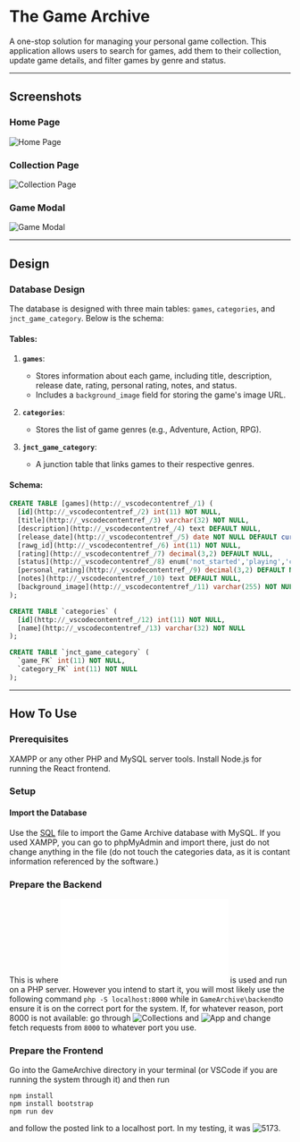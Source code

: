 # The Game Archive
A one-stop solution for managing your personal game collection. This application allows users to search for games, add them to their collection, update game details, and filter games by genre and status.

---

## Screenshots
### Home Page
![Home Page](path/to/homepage-screenshot.png)

### Collection Page
![Collection Page](path/to/collection-screenshot.png)

### Game Modal
![Game Modal](path/to/game-modal-screenshot.png)

---

## Design

### Database Design
The database is designed with three main tables: `games`, `categories`, and `jnct_game_category`. Below is the schema:

#### Tables:
1. **`games`**:
   - Stores information about each game, including title, description, release date, rating, personal rating, notes, and status.
   - Includes a `background_image` field for storing the game's image URL.

2. **`categories`**:
   - Stores the list of game genres (e.g., Adventure, Action, RPG).

3. **`jnct_game_category`**:
   - A junction table that links games to their respective genres.

#### Schema:
```sql
CREATE TABLE [games](http://_vscodecontentref_/1) (
  [id](http://_vscodecontentref_/2) int(11) NOT NULL,
  [title](http://_vscodecontentref_/3) varchar(32) NOT NULL,
  [description](http://_vscodecontentref_/4) text DEFAULT NULL,
  [release_date](http://_vscodecontentref_/5) date NOT NULL DEFAULT current_timestamp(),
  [rawg_id](http://_vscodecontentref_/6) int(11) NOT NULL,
  [rating](http://_vscodecontentref_/7) decimal(3,2) DEFAULT NULL,
  [status](http://_vscodecontentref_/8) enum('not_started','playing','completed','on_hold','dropped') NOT NULL DEFAULT 'not_started',
  [personal_rating](http://_vscodecontentref_/9) decimal(3,2) DEFAULT NULL,
  [notes](http://_vscodecontentref_/10) text DEFAULT NULL,
  [background_image](http://_vscodecontentref_/11) varchar(255) NOT NULL
);

CREATE TABLE `categories` (
  [id](http://_vscodecontentref_/12) int(11) NOT NULL,
  [name](http://_vscodecontentref_/13) varchar(32) NOT NULL
);

CREATE TABLE `jnct_game_category` (
  `game_FK` int(11) NOT NULL,
  `category_FK` int(11) NOT NULL
);
```

---

## How To Use
### Prerequisites
XAMPP or any other PHP and MySQL server tools.
Install Node.js for running the React frontend.

### Setup
#### Import the Database
Use the [SQL](gamearchive.sql) file to import the Game Archive database with MySQL. If you used XAMPP, you can go to phpMyAdmin and import there, just do not change anything in the file (do not touch the categories data, as it is contant information referenced by the software.)

### Prepare the Backend
This is where ![PHP Script](GameArchive/backend/script.php) is used and run on a PHP server. However you intend to start it, you will most likely use the following command `php -S localhost:8000` while in `GameArchive\backend`to ensure it is on the correct port for the system.
If, for whatever reason, port 8000 is not available: go through ![Collections](GameArchive/src/Collections.tsx) and ![App](GameArchive/src/App.tsx) and change fetch requests from `8000` to whatever port you use.

### Prepare the Frontend
Go into the GameArchive directory in your terminal (or VSCode if you are running the system through it) and then run
```
npm install
npm install bootstrap
npm run dev
```
and follow the posted link to a localhost port. In my testing, it was ![5173](http://localhost:5173/).